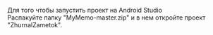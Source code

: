 Для того чтобы запустить проект на Android Studio <br>
Распакуйте папку "MyMemo-master.zip" и в нем откройте проект "ZhurnalZametok".
